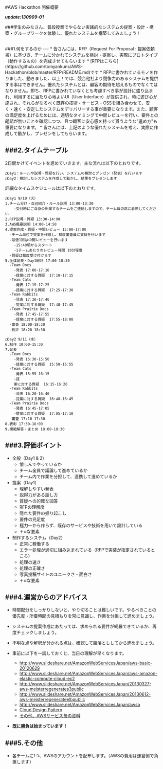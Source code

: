 #AWS Hackathon 開催概要

***update:130909-01***


###学生のみなさん、普段授業でやらない実践的なシステムの提案・設計・構築・グループワークを体験し、優れたシステムを構築してみましょう！

<br>
###1.何をするのか
---
* 皆さんには、RFP（Request For Proposal : 提案依頼書）に基づき、チームに分かれてシステムを検討・提案し、実際にプロトタイプ（動作するもの）を完成させてもらいます
	* [RFPはこちら](https://github.com/tomyankuns/AWS-Hackathon/blob/master/RFP/README.md)です
* RFPに書かれているモノを作りました、動きました、以上！では、競合他社より競争力のあるシステムを提供する事はできません。優れたシステムとは、顧客の期待を超えるものでなくてはなりません。即ち、RFPに書かれていなくとも考慮すべき事が設計に盛り込まれ、利用するに当たり心地よいUI（User Interface）が提供され、時に遊び心が施され、それらがなるべく既存の技術・サービス・OSSを組み合わせて、安く・速く・安定したシステムをデリバリーする事が重要になります。また、顧客の満足度を上げるためには、適切なタイミングで中間レビューを行い、要件との齟齬が無いことを確認しつつ、且つ顧客に安心感を持って貰うような"進め方"も重要になります。
* 皆さんには、上記のような優れたシステムを考え、実際に作成して動かし、プレゼンをしてもらいます。

###2.タイムテーブル
---
2日間かけてイベントを進めていきます。主な流れは以下のとおりです。

	◯Day1：ルールや説明・質疑を行い、システムの検討とプレゼン（発表）を行います  
	◯Day2：検討したシステムを作成して動かし、結果をプレゼンします

詳細なタイムスケジュールは以下のとおりです。

	◯Day1 9/10（火）  
	1.チーム分け・自己紹介・ルール説明 13:00-13:30
		-受付時にご自身の所属するチームをご連絡しますので、チーム毎の席に着席してください
	2.RFP説明・質疑 13:30-14:00  
	3.AWS概要説明 14:00-14:50  
	4.提案作成・質疑・中間レビュー 15:00-17:00  
	  -チーム単位で提案を作成し、都度審査員に質疑を行います
	  -最低1回は中間レビューを行います
	  	-15:40頃からスタート
	  	-1チームあたりのレビュー時間 10分程度
	  -質疑は都度受け付けます
	5.全体発表・Day1総評 17:00-18:30
	  -Team Docs
	  	-発表 17:00-17:10
	  	-提案に対する質疑  17:10-17:15
	  -Team Cats
	  	-発表 17:15-17:25
	  	-提案に対する質疑  17:25-17:30
	  -Team Rabbits
	  	-発表 17:30-17:40
	  	-提案に対する質疑  17:40-17:45
	  -Team Prairie Docs
	  	-発表 17:45-17:55
	  	-提案に対する質疑  17:55-18:00
	  -審査 18:00-18:20
	  -総評 18:20-18:30

	◯Day2 9/11（水）
	6.制作 10:00-15:30  
	7.発表
	  -Team Docs
	  	-発表 15:30-15:50
	  	-提案に対する質疑  15:50-15:55
	  -Team Cats
	  	-発表 15:55-16:15
	  	-提
	  	案に対する質疑  16:15-16:20
	  -Team Rabbits
	  	-発表 16:20-16:40
	  	-提案に対する質疑  16:40-16:45
	  -Team Prairie Docs
	  	-発表 16:45-17:05
	  	-提案に対する質疑  17:05-17:10
	  -審査 17:10-17:30
	8.表彰 17:30-18:00
	9.模範解答・まとめ 18:00-18:30  

###3.評価ポイント
---
* 全般（Day1 & 2）
	- 愉しんでやっているか
	- チーム全員で議論して進めているか
	- チーム内で作業を分担して、連携して進めているか
* 提案（Day1）
	- 理解しやすい発表
	- 説得力がある話し方
	- 質疑への的確な回答
	- RFPの理解度
	- 隠れた要件の掘り起こし
	- 要件の充足度
	- 極力一から作らず、既存のサービスや技術を用いて設計している
	- ＋αな要素
* 制作するシステム（Day2）
	- 正常に稼働する
	- エラー処理が適切に組み込まれている（RFPで実装が指定されているところ）
	- 処理の速さ
	- 処理の正確さ
	- 写真投稿サイトのユニークさ・面白さ
	- ＋αな要素

###4.運営からのアドバイス
---
* 時間配分をしっかりしないと、やり切ることは難しいです。やるべきことの優先度・所要時間の見積もりを常に意識し、作業を分担して進めましょう。
* システムの提案作成にあたっては、求められる要件が網羅できているか、再度チェックしましょう。
* 不明な点や解釈が分かれる点は、確認して腹落とししてから進めましょう。
* 事前に以下を一読しておくと、当日の理解が早くなります。
	* http://www.slideshare.net/AmazonWebServicesJapan/aws-basic-20120629
	* http://www.slideshare.net/AmazonWebServicesJapan/aws-amazon-elastic-compute-cloud-ec2
	* http://www.slideshare.net/AmazonWebServicesJapan/20130327-aws-meisterregenerates3public
	* http://www.slideshare.net/AmazonWebServicesJapan/20130612-aws-meisterregenerateelbpublic
	* http://www.slideshare.net/AmazonWebServicesJapan/awsa
	* [Cloud Design Pattern](http://goo.gl/7drNX)
	* [その他、AWSサービス毎の資料](http://aws.amazon.com/jp/aws-jp-introduction/)

* **既に勝負は始まっています！**

###5.その他
---
* 各チームに1つ、AWSのアカウントを配布します。（AWSの費用は運営側で負担します）